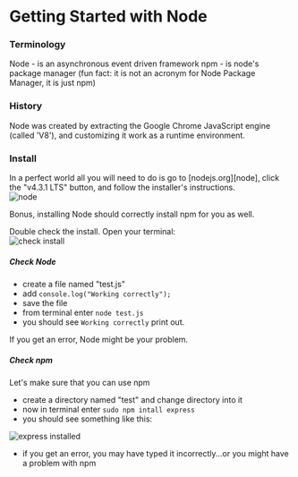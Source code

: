 # Getting Started with Node
### Terminology
Node - is an asynchronous event driven framework
npm - is node's package manager (fun fact: it is not an acronym for Node Package Manager, it is just npm)  

### History
Node was created by extracting the Google Chrome JavaScript engine (called 'V8'), and customizing it work as a runtime environment.

### Install
In a perfect world all you will need to do is go to [nodejs.org][node], click the "v4.3.1 LTS" button, and follow the installer's instructions.  
![node](imgs/node)  
  
Bonus, installing Node should correctly install npm for you as well.  
  
Double check the install. Open your terminal:  
![check install](imgs/check_install) 

##### Check Node  
* create a file named "test.js"
* add `console.log("Working correctly");`
* save the file
* from terminal enter `node test.js`
* you should see `Working correctly` print out.  
  
If you get an error, Node might be your problem.  
  
##### Check npm
Let's make sure that you can use npm
* create a directory named "test" and change directory into it
* now in terminal enter `sudo npm intall express`
* you should see something like this:
  
![express installed](imgs/express)  
  
* if you get an error, you may have typed it incorrectly...or you might have a problem with npm
  
